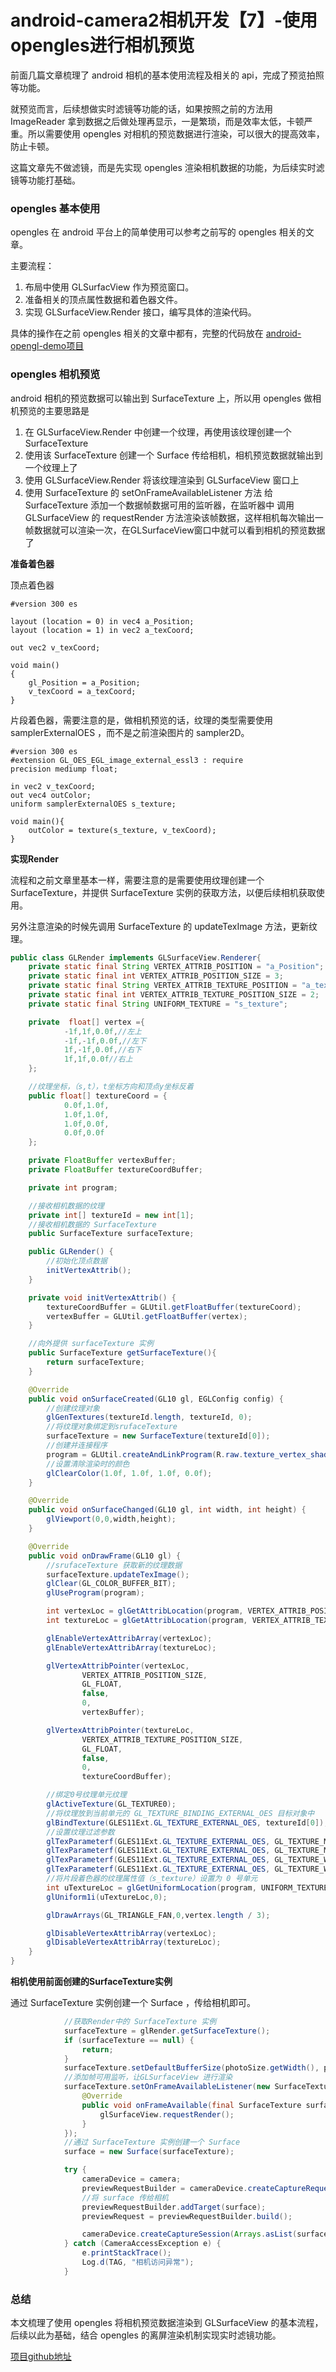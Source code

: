 # android-camera2相机开发【7】-使用opengles进行相机预览

前面几篇文章梳理了 android 相机的基本使用流程及相关的 api，完成了预览拍照等功能。

就预览而言，后续想做实时滤镜等功能的话，如果按照之前的方法用 ImageReader 拿到数据之后做处理再显示，一是繁琐，而是效率太低，卡顿严重。所以需要使用 opengles 对相机的预览数据进行渲染，可以很大的提高效率，防止卡顿。

这篇文章先不做滤镜，而是先实现 opengles 渲染相机数据的功能，为后续实时滤镜等功能打基础。

### opengles 基本使用

opengles 在 android 平台上的简单使用可以参考之前写的 opengles 相关的文章。

主要流程：

1. 布局中使用 GLSurfacView 作为预览窗口。
2. 准备相关的顶点属性数据和着色器文件。
2. 实现 GLSurfaceView.Render 接口，编写具体的渲染代码。 

具体的操作在之前 opengles 相关的文章中都有，完整的代码放在 [android-opengl-demo项目](https://github.com/WangYantao/android-opengles-demos)

### opengles 相机预览

android 相机的预览数据可以输出到 SurfaceTexture 上，所以用 opengles 做相机预览的主要思路是

1. 在 GLSurfaceView.Render 中创建一个纹理，再使用该纹理创建一个 SurfaceTexture
2. 使用该 SurfaceTexture 创建一个 Surface 传给相机，相机预览数据就输出到一个纹理上了
3. 使用 GLSurfaceView.Render 将该纹理渲染到 GLSurfaceView 窗口上
4. 使用 SurfaceTexture 的 setOnFrameAvailableListener 方法 给 SurfaceTexture  添加一个数据帧数据可用的监听器，在监听器中 调用 GLSurfaceView 的 requestRender 方法渲染该帧数据，这样相机每次输出一帧数据就可以渲染一次，在GLSurfaceView窗口中就可以看到相机的预览数据了

**准备着色器**

顶点着色器

```
#version 300 es

layout (location = 0) in vec4 a_Position;
layout (location = 1) in vec2 a_texCoord;

out vec2 v_texCoord;

void main()
{
    gl_Position = a_Position;
    v_texCoord = a_texCoord;
}
``` 

片段着色器，需要注意的是，做相机预览的话，纹理的类型需要使用 samplerExternalOES ，而不是之前渲染图片的 sampler2D。

```
#version 300 es
#extension GL_OES_EGL_image_external_essl3 : require
precision mediump float;

in vec2 v_texCoord;
out vec4 outColor;
uniform samplerExternalOES s_texture;

void main(){
    outColor = texture(s_texture, v_texCoord);
}
```

**实现Render**

流程和之前文章里基本一样，需要注意的是需要使用纹理创建一个 SurfaceTexture，并提供 SurfaceTexture 实例的获取方法，以便后续相机获取使用。

另外注意渲染的时候先调用 SurfaceTexture 的 updateTexImage 方法，更新纹理。

```java
public class GLRender implements GLSurfaceView.Renderer{
    private static final String VERTEX_ATTRIB_POSITION = "a_Position";
    private static final int VERTEX_ATTRIB_POSITION_SIZE = 3;
    private static final String VERTEX_ATTRIB_TEXTURE_POSITION = "a_texCoord";
    private static final int VERTEX_ATTRIB_TEXTURE_POSITION_SIZE = 2;
    private static final String UNIFORM_TEXTURE = "s_texture";

    private  float[] vertex ={
            -1f,1f,0.0f,//左上
            -1f,-1f,0.0f,//左下
            1f,-1f,0.0f,//右下
            1f,1f,0.0f//右上
    };

    //纹理坐标，（s,t），t坐标方向和顶点y坐标反着
    public float[] textureCoord = {
            0.0f,1.0f,
            1.0f,1.0f,
            1.0f,0.0f,
            0.0f,0.0f
    };

    private FloatBuffer vertexBuffer;
    private FloatBuffer textureCoordBuffer;

    private int program;

    //接收相机数据的纹理
    private int[] textureId = new int[1];
    //接收相机数据的 SurfaceTexture
    public SurfaceTexture surfaceTexture;

    public GLRender() {
        //初始化顶点数据
        initVertexAttrib();
    }

    private void initVertexAttrib() {
        textureCoordBuffer = GLUtil.getFloatBuffer(textureCoord);
        vertexBuffer = GLUtil.getFloatBuffer(vertex);
    }

    //向外提供 surfaceTexture 实例
    public SurfaceTexture getSurfaceTexture(){
        return surfaceTexture;
    }

    @Override
    public void onSurfaceCreated(GL10 gl, EGLConfig config) {
        //创建纹理对象
        glGenTextures(textureId.length, textureId, 0);
        //将纹理对象绑定到srufaceTexture
        surfaceTexture = new SurfaceTexture(textureId[0]);
        //创建并连接程序
        program = GLUtil.createAndLinkProgram(R.raw.texture_vertex_shader, R.raw.texture_fragtment_shader);
        //设置清除渲染时的颜色
        glClearColor(1.0f, 1.0f, 1.0f, 0.0f);
    }

    @Override
    public void onSurfaceChanged(GL10 gl, int width, int height) {
        glViewport(0,0,width,height);
    }

    @Override
    public void onDrawFrame(GL10 gl) {
        //srufaceTexture 获取新的纹理数据
        surfaceTexture.updateTexImage();
        glClear(GL_COLOR_BUFFER_BIT);
        glUseProgram(program);

        int vertexLoc = glGetAttribLocation(program, VERTEX_ATTRIB_POSITION);
        int textureLoc = glGetAttribLocation(program, VERTEX_ATTRIB_TEXTURE_POSITION);

        glEnableVertexAttribArray(vertexLoc);
        glEnableVertexAttribArray(textureLoc);

        glVertexAttribPointer(vertexLoc,
                VERTEX_ATTRIB_POSITION_SIZE,
                GL_FLOAT,
                false,
                0,
                vertexBuffer);

        glVertexAttribPointer(textureLoc,
                VERTEX_ATTRIB_TEXTURE_POSITION_SIZE,
                GL_FLOAT,
                false,
                0,
                textureCoordBuffer);

        //绑定0号纹理单元纹理
        glActiveTexture(GL_TEXTURE0);
        //将纹理放到当前单元的 GL_TEXTURE_BINDING_EXTERNAL_OES 目标对象中
        glBindTexture(GLES11Ext.GL_TEXTURE_EXTERNAL_OES, textureId[0]);
        //设置纹理过滤参数
        glTexParameterf(GLES11Ext.GL_TEXTURE_EXTERNAL_OES, GL_TEXTURE_MIN_FILTER,GL_NEAREST);
        glTexParameterf(GLES11Ext.GL_TEXTURE_EXTERNAL_OES, GL_TEXTURE_MAG_FILTER, GL_LINEAR);
        glTexParameterf(GLES11Ext.GL_TEXTURE_EXTERNAL_OES, GL_TEXTURE_WRAP_S, GL_CLAMP_TO_EDGE);
        glTexParameterf(GLES11Ext.GL_TEXTURE_EXTERNAL_OES, GL_TEXTURE_WRAP_T,GL_CLAMP_TO_EDGE);
        //将片段着色器的纹理属性值（s_texture）设置为 0 号单元
        int uTextureLoc = glGetUniformLocation(program, UNIFORM_TEXTURE);
        glUniform1i(uTextureLoc,0);

        glDrawArrays(GL_TRIANGLE_FAN,0,vertex.length / 3);

        glDisableVertexAttribArray(vertexLoc);
        glDisableVertexAttribArray(textureLoc);
    }
}
```

**相机使用前面创建的SurfaceTexture实例**

通过 SurfaceTexture 实例创建一个 Surface ，传给相机即可。

```java
            //获取Render中的 SurfaceTexture 实例
            surfaceTexture = glRender.getSurfaceTexture();
            if (surfaceTexture == null) {
                return;
            }
            surfaceTexture.setDefaultBufferSize(photoSize.getWidth(), photoSize.getHeight());
            //添加帧可用监听，让GLSurfaceView 进行渲染
            surfaceTexture.setOnFrameAvailableListener(new SurfaceTexture.OnFrameAvailableListener() {
                @Override
                public void onFrameAvailable(final SurfaceTexture surfaceTexture) {
                    glSurfaceView.requestRender();
                }
            });
            //通过 SurfaceTexture 实例创建一个 Surface
            surface = new Surface(surfaceTexture);

            try {
                cameraDevice = camera;
                previewRequestBuilder = cameraDevice.createCaptureRequest(CameraDevice.TEMPLATE_PREVIEW);
                //将 surface 传给相机
                previewRequestBuilder.addTarget(surface);
                previewRequest = previewRequestBuilder.build();

                cameraDevice.createCaptureSession(Arrays.asList(surface), sessionsStateCallback, null);
            } catch (CameraAccessException e) {
                e.printStackTrace();
                Log.d(TAG, "相机访问异常");
            }
```

### 总结

本文梳理了使用 opengles 将相机预览数据渲染到 GLSurfaceView 的基本流程，后续以此为基础，结合 opengles 的离屏渲染机制实现实时滤镜功能。 


[项目github地址](https://github.com/WangYantao/android-camera-demos)